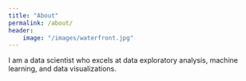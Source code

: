 ```yaml
---
title: "About"
permalink: /about/
header: 
    image: "/images/waterfront.jpg"
---
```

I am a data scientist who excels at data exploratory analysis, machine learning, and data visualizations. 

